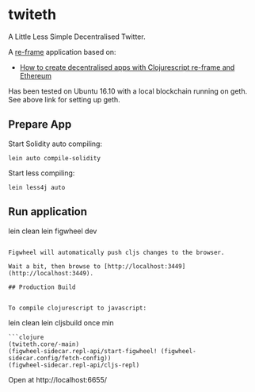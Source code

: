 # twiteth

A Little Less Simple Decentralised Twitter.

A [re-frame](https://github.com/Day8/re-frame) application based on:

* [How to create decentralised apps with Clojurescript re-frame and Ethereum](https://medium.com/@matus.lestan/how-to-create-decentralised-apps-with-clojurescript-re-frame-and-ethereum-81de24d72ff5#.nvfyq27lb)

Has been tested on Ubuntu 16.10 with a local blockchain running on geth. See above link for setting up geth.


## Prepare App

Start Solidity auto compiling:
```
lein auto compile-solidity
```
Start less compiling:
```
lein less4j auto
```
## Run application

lein clean
lein figwheel dev
```

Figwheel will automatically push cljs changes to the browser.

Wait a bit, then browse to [http://localhost:3449](http://localhost:3449).

## Production Build


To compile clojurescript to javascript:

```
lein clean
lein cljsbuild once min
```
```clojure
(twiteth.core/-main)
(figwheel-sidecar.repl-api/start-figwheel! (figwheel-sidecar.config/fetch-config))
(figwheel-sidecar.repl-api/cljs-repl)
```
Open at http://localhost:6655/
